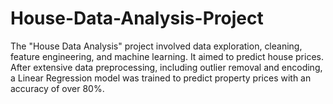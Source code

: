 # House-Data-Analysis-Project
The "House Data Analysis" project involved data exploration, cleaning, feature engineering, and machine learning. It aimed to predict house prices. After extensive data preprocessing, including outlier removal and encoding, a Linear Regression model was trained to predict property prices with an accuracy of over 80%.
